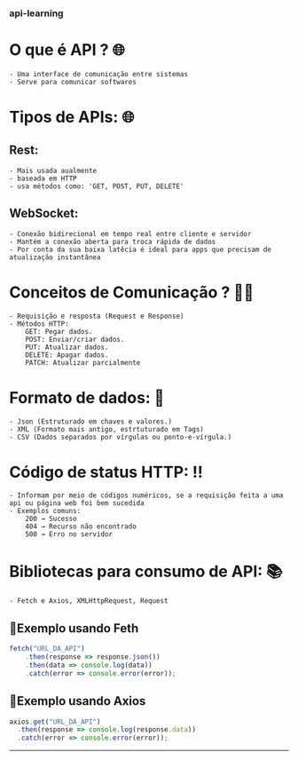 ### api-learning

# O que é API ? 🌐
    - Uma interface de comunicação entre sistemas
    - Serve para comunicar softwares
    
# Tipos de APIs: 🌐

## Rest: 
    - Mais usada aualmente
    - baseada em HTTP
    - usa métodos como: 'GET, POST, PUT, DELETE' 

## WebSocket: 
    - Conexão bidirecional em tempo real entre cliente e servidor
    - Mantém a conexão aberta para troca rápida de dados
    - Por conta da sua baixa latêcia é ideal para apps que precisam de atualização instantânea


# Conceitos de Comunicação ? 👨‍💻
    - Requisição e resposta (Request e Response)
    - Métodos HTTP:
        GET: Pegar dados.
        POST: Enviar/criar dados.
        PUT: Atualizar dados.
        DELETE: Apagar dados.
        PATCH: Atualizar parcialmente

# Formato de dados: 🎲
    - Json (Estruturado em chaves e valores.)
    - XML (Formato mais antigo, estrtuturado em Tags)
    - CSV (Dados separados por vírgulas ou ponto-e-vírgula.)

# Código de status HTTP: ‼️
    - Informam por meio de códigos numéricos, se a requisição feita a uma api ou página web foi bem sucedida
    - Exemplos comuns:
        200 → Sucesso
        404 → Recurso não encontrado
        500 → Erro no servidor

# Bibliotecas para consumo de API: 📚
    - Fetch e Axios, XMLHttpRequest, Request

## 🔹Exemplo usando Feth
```javascript
fetch("URL_DA_API")
    .then(response => response.json())
    .then(data => console.log(data))
    .catch(error => console.error(error));
```

## 🔹Exemplo usando Axios
```javascript
axios.get("URL_DA_API")
  .then(response => console.log(response.data))
  .catch(error => console.error(error));
```
_____








